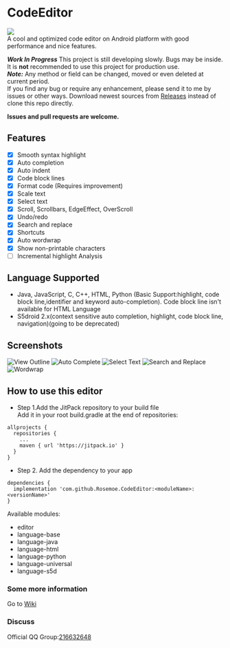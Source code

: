 # CodeEditor
[![](https://jitpack.io/v/Rosemoe/CodeEditor.svg)](https://jitpack.io/#Rosemoe/CodeEditor)   
A cool and optimized code editor on Android platform with good performance and nice features.

***Work In Progress*** This project is still developing slowly. Bugs may be inside.
It is **not** recommended to use this project for production use.   
***Note:***
Any method or field can be changed, moved or even deleted at current period.     
If you find any bug or require any enhancement, please send it to me by issues or other ways.
Download newest sources from [Releases](https://github.com/Rosemoe/CodeEditor/releases) instead of clone this repo directly.

**Issues and pull requests are welcome.**   
## Features
- [x] Smooth syntax highlight
- [x] Auto completion
- [x] Auto indent
- [x] Code block lines
- [x] Format code (Requires improvement)
- [x] Scale text
- [x] Select text
- [x] Scroll, Scrollbars, EdgeEffect, OverScroll
- [x] Undo/redo
- [x] Search and replace
- [x] Shortcuts
- [x] Auto wordwrap
- [x] Show non-printable characters
- [ ] Incremental highlight Analysis
## Language Supported  
* Java, JavaScript, C, C++, HTML, Python (Basic Support:highlight, code block line,identifier and keyword auto-completion). Code block line isn't available for HTML Language
* S5droid 2.x(context sensitive auto completion, highlight, code block line, navigation)(going to be deprecated)   
## Screenshots  
![View Outline](/images/outline.png)
![Auto Complete](/images/auto-completion.png)
![Select Text](/images/select-text.png)
![Search and Replace](/images/search-replace.png)
![Wordwrap](/images/wordwrap.png)
## How to use this editor  
* Step 1.Add the JitPack repository to your build file   
Add it in your root build.gradle at the end of repositories:
```Gradle
allprojects {
  repositories {
    ...
    maven { url 'https://jitpack.io' }
  }
}
 ```
* Step 2. Add the dependency to your app
```Gradle
dependencies {
  implementation 'com.github.Rosemoe.CodeEditor:<moduleName>:<versionName>'
}
```
Available modules:     
* editor 
* language-base
* language-java
* language-html
* language-python
* language-universal
* language-s5d    
### Some more information
Go to [Wiki](https://github.com/Rosemoe/CodeEditor/wiki)
### Discuss
Official QQ Group:[216632648](https://jq.qq.com/?_wv=1027&k=n68uxQws)
